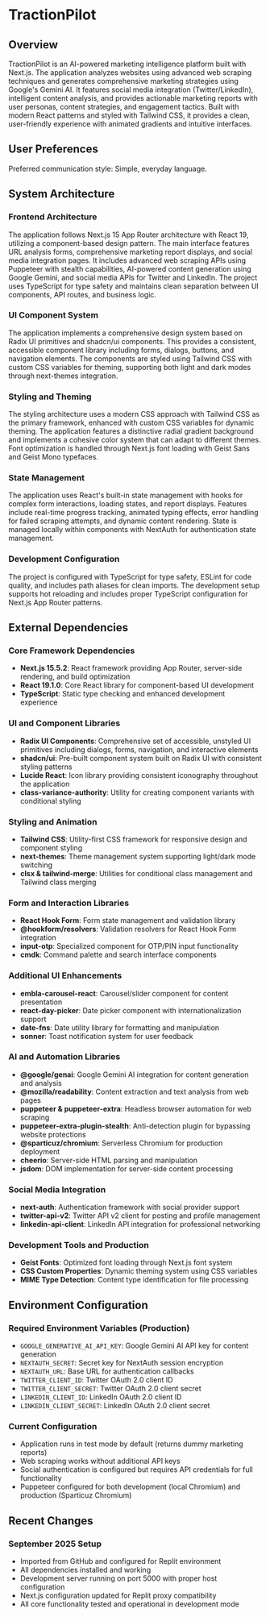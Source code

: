 # TractionPilot

## Overview

TractionPilot is an AI-powered marketing intelligence platform built with Next.js. The application analyzes websites using advanced web scraping techniques and generates comprehensive marketing strategies using Google's Gemini AI. It features social media integration (Twitter/LinkedIn), intelligent content analysis, and provides actionable marketing reports with user personas, content strategies, and engagement tactics. Built with modern React patterns and styled with Tailwind CSS, it provides a clean, user-friendly experience with animated gradients and intuitive interfaces.

## User Preferences

Preferred communication style: Simple, everyday language.

## System Architecture

### Frontend Architecture
The application follows Next.js 15 App Router architecture with React 19, utilizing a component-based design pattern. The main interface features URL analysis forms, comprehensive marketing report displays, and social media integration pages. It includes advanced web scraping APIs using Puppeteer with stealth capabilities, AI-powered content generation using Google Gemini, and social media APIs for Twitter and LinkedIn. The project uses TypeScript for type safety and maintains clean separation between UI components, API routes, and business logic.

### UI Component System
The application implements a comprehensive design system based on Radix UI primitives and shadcn/ui components. This provides a consistent, accessible component library including forms, dialogs, buttons, and navigation elements. The components are styled using Tailwind CSS with custom CSS variables for theming, supporting both light and dark modes through next-themes integration.

### Styling and Theming
The styling architecture uses a modern CSS approach with Tailwind CSS as the primary framework, enhanced with custom CSS variables for dynamic theming. The application features a distinctive radial gradient background and implements a cohesive color system that can adapt to different themes. Font optimization is handled through Next.js font loading with Geist Sans and Geist Mono typefaces.

### State Management
The application uses React's built-in state management with hooks for complex form interactions, loading states, and report displays. Features include real-time progress tracking, animated typing effects, error handling for failed scraping attempts, and dynamic content rendering. State is managed locally within components with NextAuth for authentication state management.

### Development Configuration
The project is configured with TypeScript for type safety, ESLint for code quality, and includes path aliases for clean imports. The development setup supports hot reloading and includes proper TypeScript configuration for Next.js App Router patterns.

## External Dependencies

### Core Framework Dependencies
- **Next.js 15.5.2**: React framework providing App Router, server-side rendering, and build optimization
- **React 19.1.0**: Core React library for component-based UI development
- **TypeScript**: Static type checking and enhanced development experience

### UI and Component Libraries
- **Radix UI Components**: Comprehensive set of accessible, unstyled UI primitives including dialogs, forms, navigation, and interactive elements
- **shadcn/ui**: Pre-built component system built on Radix UI with consistent styling patterns
- **Lucide React**: Icon library providing consistent iconography throughout the application
- **class-variance-authority**: Utility for creating component variants with conditional styling

### Styling and Animation
- **Tailwind CSS**: Utility-first CSS framework for responsive design and component styling
- **next-themes**: Theme management system supporting light/dark mode switching
- **clsx & tailwind-merge**: Utilities for conditional class management and Tailwind class merging

### Form and Interaction Libraries
- **React Hook Form**: Form state management and validation library
- **@hookform/resolvers**: Validation resolvers for React Hook Form integration
- **input-otp**: Specialized component for OTP/PIN input functionality
- **cmdk**: Command palette and search interface components

### Additional UI Enhancements
- **embla-carousel-react**: Carousel/slider component for content presentation
- **react-day-picker**: Date picker component with internationalization support
- **date-fns**: Date utility library for formatting and manipulation
- **sonner**: Toast notification system for user feedback

### AI and Automation Libraries
- **@google/genai**: Google Gemini AI integration for content generation and analysis
- **@mozilla/readability**: Content extraction and text analysis from web pages
- **puppeteer & puppeteer-extra**: Headless browser automation for web scraping
- **puppeteer-extra-plugin-stealth**: Anti-detection plugin for bypassing website protections
- **@sparticuz/chromium**: Serverless Chromium for production deployment
- **cheerio**: Server-side HTML parsing and manipulation
- **jsdom**: DOM implementation for server-side content processing

### Social Media Integration
- **next-auth**: Authentication framework with social provider support
- **twitter-api-v2**: Twitter API v2 client for posting and profile management
- **linkedin-api-client**: LinkedIn API integration for professional networking

### Development Tools and Production
- **Geist Fonts**: Optimized font loading through Next.js font system
- **CSS Custom Properties**: Dynamic theming system using CSS variables
- **MIME Type Detection**: Content type identification for file processing

## Environment Configuration

### Required Environment Variables (Production)
- `GOOGLE_GENERATIVE_AI_API_KEY`: Google Gemini AI API key for content generation
- `NEXTAUTH_SECRET`: Secret key for NextAuth session encryption
- `NEXTAUTH_URL`: Base URL for authentication callbacks
- `TWITTER_CLIENT_ID`: Twitter OAuth 2.0 client ID
- `TWITTER_CLIENT_SECRET`: Twitter OAuth 2.0 client secret
- `LINKEDIN_CLIENT_ID`: LinkedIn OAuth 2.0 client ID
- `LINKEDIN_CLIENT_SECRET`: LinkedIn OAuth 2.0 client secret

### Current Configuration
- Application runs in test mode by default (returns dummy marketing reports)
- Web scraping works without additional API keys
- Social authentication is configured but requires API credentials for full functionality
- Puppeteer configured for both development (local Chromium) and production (Sparticuz Chromium)

## Recent Changes

### September 2025 Setup
- Imported from GitHub and configured for Replit environment
- All dependencies installed and working
- Development server running on port 5000 with proper host configuration
- Next.js configuration updated for Replit proxy compatibility
- All core functionality tested and operational in development mode